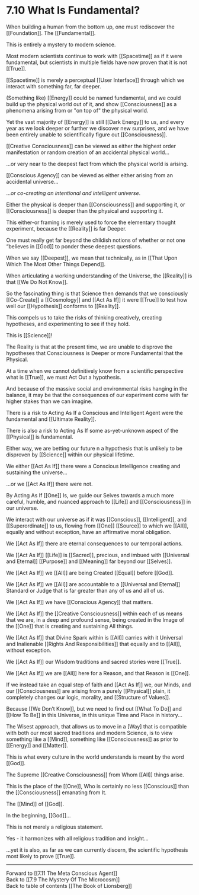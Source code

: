 # 7.10 What Is Fundamental?

When building a human from the bottom up, one must rediscover the [[Foundation]].
The [[Fundamental]]. 

This is entirely a mystery to modern science. 

Most modern scientists continue to work with [[Spacetime]] as if it were fundamental, but scientists in multiple fields have now proven that it is not [[True]]. 

[[Spacetime]] is merely a perceptual [[User Interface]] through which we interact with something far, far deeper.

(Something like) [[Energy]] could be named fundamental, and we could build up the physical world out of it, and show [[Consciousness]] as a phenomena arising  from or "on top of" the physical world. 

Yet the vast majority of [[Energy]] is still [[Dark Energy]] to us, and every year as we look deeper or further we discover new surprises, and we have been entirely unable to scientifically figure out [[Consciousness]]. 

[[Creative Consciousness]] can be viewed as either the highest order manifestation or random creation of an accidental physical world...

...or very near to the deepest fact from which the physical world is arising.

[[Conscious Agency]] can be viewed as either either arising from an accidental universe...

..._or co-creating an intentional and intelligent universe_. 

Either the physical is deeper than [[Consciousness]] and supporting it, or [[Consciousness]] is deeper than the physical and supporting it.  

This either-or framing is merely used to force the elementary thought experiment, because the [[Reality]] is far Deeper. 

One must really get far beyond the childish notions of whether or not one “believes in [[God]] to ponder these deepest questions. 

When we say [[Deepest]], we mean that technically, as in [[That Upon Which The Most Other Things Depend]].

When articulating a working understanding of the Universe, the [[Reality]] is that [[We Do Not Know]]. 

So the fascinating thing is that Science then demands that we consciously [[Co-Create]] a [[Cosmology]] and [[Act As If]] it were [[True]] to test how well our [[Hypothesis]] conforms to [[Reality]]. 

This compels us to take the risks of thinking creatively, creating hypotheses, and experimenting to see if they hold. 

This is [[Science]]! 

The Reality is that at the present time, we are unable to disprove the hypotheses that Consciousness is Deeper or more Fundamental that the Physical. 

At a time when we cannot definitively know from a scientific perspective what is [[True]], we must Act Out a hypothesis. 

And because of the massive social and environmental risks hanging in the balance, it may be that the consequences of our experiment come with far higher stakes than we can imagine. 

There is a risk to Acting As If a Conscious and Intelligent Agent were the fundamental and [[Ultimate Reality]]. 

There is also a risk to Acting As If some as-yet-unknown aspect of the [[Physical]] is fundamental. 

Either way, we are betting our future n a hypothesis that is unlikely to be disproven by [[Science]] within our physical lifetime.

We either [[Act As If]] there were a Conscious Intelligence creating and sustaining the universe… 

…or we [[Act As If]] there were not. 

By Acting As If [[One]] Is, we guide our Selves towards a much more careful, humble, and nuanced approach to [[Life]] and [[Consciousness]] in our universe.

We interact with our universe as if it was [[Conscious]], [[Intelligent]], and [[Superordinate]] to us, flowing from [[One]] [[Source]] to which we [[All]], equally and without exception, have an affirmative moral obligation. 

We [[Act As If]] there are eternal consequences to our temporal actions. 

We [[Act As If]] [[Life]] is [[Sacred]], precious, and imbued with [[Universal and Eternal]] [[Purpose]] and [[Meaning]] far beyond our [[Selves]]. 

We [[Act As If]] we [[All]] are being Created [[Equal]] before [[God]]. 

We [[Act As If]] we [[All]] are accountable to a [[Universal and Eternal]] Standard or Judge that is far greater than any of us and all of us. 

We [[Act As If]] we have [[Conscious Agency]] that matters.  

We [[Act As If]] the [[Creative Consciousness]] within each of us means that we are, in a deep and profound sense, being created in the Image of the [[One]] that is creating and sustaining All things. 

We [[Act As If]] that Divine Spark within is [[All]] carries with it Universal and Inalienable [[Rights And Responsibilities]] that equally and to [[All]], without exception. 

We [[Act As If]] our Wisdom traditions and sacred stories were [[True]]. 

We [[Act As If]] we are [[All]] here for a Reason, and that Reason is [[One]]. 

If we instead take an equal step of faith and [[Act As If]] we, our Minds, and our [[Consciousness]] are arising from a purely [[Physical]] plain, it completely changes our logic, morality, and [[Structure of Values]]. 

Because [[We Don’t Know]], but we need to find out [[What To Do]] and [[How To Be]] in this Universe, in this unique Time and Place in history...

The Wisest approach, that allows us to move in a [Way] that is compatible with both our most sacred traditions and modern Science, is to view something like a [[Mind]], something like [[Consciousness]]  as prior to [[Energy]] and [[Matter]]. 

This is what every culture in the world understands is meant by the word [[God]]. 

The Supreme [[Creative Consciousness]] from Whom [[All]] things arise. 

This is the place of the [[One]], Who is certainly no less [[Conscious]] than the [[Consciousness]] emanating from It. 

The [[Mind]] of [[God]]. 

In the beginning, [[God]]…

This is not merely a religious statement. 

Yes - it harmonizes with all religious tradition and insight...

...yet it is also, as far as we can currently discern, the scientific hypothesis most likely to prove [[True]].  

___

Forward to [[7.11 The Meta Conscious Agent]]              
Back to [[7.9 The Mystery Of The Microcosm]]              
Back to table of contents [[The Book of Lionsberg]]  




